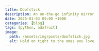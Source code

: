 ```yaml
---
title: Doofstick
description: An on-the-go infinity mirror
date: 2025-01-03 09:00 +1000
categories: [blog]
tags: [python, adafruit]
image:
  path: /assets/img/posts/doofstick.jpg
  alt: Hold on tight to the ones you love
---
```

